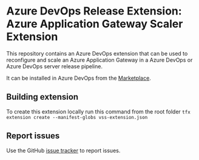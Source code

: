 # Azure DevOps Release Extension: Azure Application Gateway Scaler Extension

This repository contains an Azure DevOps extension that can be used to reconfigure and scale an Azure Application Gateway in a Azure DevOps or Azure DevOps server release pipeline.

It can be installed in Azure DevOps from the [Marketplace](https://marketplace.visualstudio.com/items?itemName=williamoconnor.AzureDevOpsApplicationGatewayScaleTaskExtension).

## Building extension

To create this extension locally run this command from the root folder
`tfx extension create --manifest-globs vss-extension.json`

## Report issues 

Use the GitHub [issue tracker](https://github.com/williamoconnorme/AzureDevOpsApplicationGatewayScaleTask/issues) to report issues.